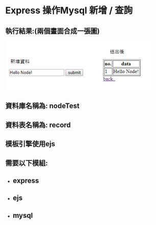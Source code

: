 # Express 操作Mysql 新增 / 查詢
## 執行結果:(兩個畫面合成一張圖)
![執行圖](img/result.png)
## 資料庫名稱為: nodeTest
## 資料表名稱為: record
## 模板引擎使用ejs
## 需要以下模組:
* ## express
* ## ejs
* ## mysql